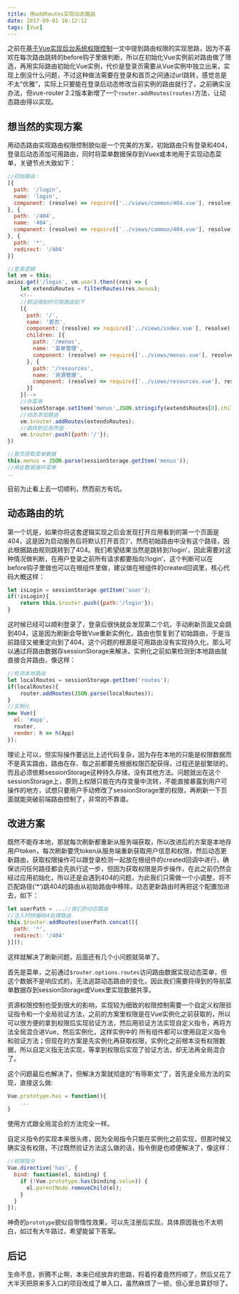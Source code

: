 ```yaml
---
title: 用addRoutes实现动态路由
date: 2017-09-01 16:12:12
tags: [Vue]
---
```


之前在[基于Vue实现后台系统权限控制](//refined-x.com/2017/08/29/%E5%9F%BA%E4%BA%8EVue%E5%AE%9E%E7%8E%B0%E5%90%8E%E5%8F%B0%E7%B3%BB%E7%BB%9F%E6%9D%83%E9%99%90%E6%8E%A7%E5%88%B6/)一文中提到路由权限的实现思路，因为不喜欢在每次路由跳转的before钩子里做判断，所以在初始化Vue实例前对路由做了筛选，再用实际路由初始化Vue实例，代价是登录页需要从Vue实例中独立出来，实现上倒没什么问题，不过这种做法需要在登录和首页之间通过url跳转，感觉总是不太”优雅”，实际上只要能在登录后动态修改当前实例的路由就行了，之前确实没办法，但vue-router 2.2版本新增了一个`router.addRoutes(routes)`方法，让动态路由得以实现。

<!-- more -->

## [](#想当然的实现方案 "想当然的实现方案")想当然的实现方案

用动态路由实现路由权限控制貌似是一个完美的方案，初始路由只有登录和404，登录后动态添加可用路由，同时将菜单数据保存到Vuex或本地用于实现动态菜单，关键节点大致如下：

```js
//初始路由：
[{
  path: '/login',
  name: 'login',
  component: (resolve) => require(['../views/common/404.vue'], resolve)
}, {
  path: '/404',
  name: '404',
  component: (resolve) => require(['../views/common/404.vue'], resolve)
}, {
  path: '*',
  redirect: '/404'
}]

//登录逻辑
let vm = this;
axios.get('/login', vm.user).then((res) => {
    let extendsRoutes = filterRoutes(res.menus); 
    <!--
    //假设得到的可用路由如下
    [{
      path: '/',
      name: '首页',
      component: (resolve) => require(['../views/index.vue'], resolve),
      children: [{
        path: '/menus',
        name: '菜单管理',
        component: (resolve) => require(['../views/menus.vue'], resolve)
      }, {
        path: '/resources',
        name: '资源管理',
        component: (resolve) => require(['../views/resources.vue'], resolve)
      }]
    }]-->
    //存菜单
    sessionStorage.setItem('menus',JSON.stringify(extendsRoutes[0].children));
    //动态添加路由
    vm.$router.addRoutes(extendsRoutes);
    //跳转到应用界面
    vm.$router.push({path:'/'});
})

//首页获取菜单数据
this.menus = JSON.parse(sessionStorage.getItem('menus')); 
//用此数据循环菜单
..
```

目前为止看上去一切顺利，然而前方有坑。

## [](#动态路由的坑 "动态路由的坑")动态路由的坑

第一个坑是，如果你将这套逻辑实现之后会发现打开应用看到的第一个页面是404，这是因为启动服务后将默认打开首页’/‘，然而初始路由中没有这个路径，因此根据路由规则跳转到了404。我们希望结果当然是跳转到’/login’，因此需要对这种情况做判断，在用户登录之前所有请求都要指向’/login’，这个判断可以在before钩子里做也可以在根组件里做，建议做在根组件的created回调里，核心代码大概这样：

```js
let isLogin = sessionStorage.getItem('user');
if(!isLogin){
    return this.$router.push({path:'/login'});
}
```

这时候已经可以顺利登录了，登录后很快就会发现第二个坑，手动刷新页面又会跳到404，这是因为刷新会导致Vue重新实例化，路由也恢复到了初始路由，于是当前路径又被重定向到了404，这个问题的根源是可用路由没有实现持久化，那么可以通过将路由数据存sessionStorage来解决，实例化之前如果检测到本地路由就直接合并路由，像这样：

```js
//检测本地路由
let localRoutes = sessionStorage.getItem('routes');
if(localRoutes){
    router.addRoutes(JSON.parse(localRoutes));
}
//实例化
new Vue({
  el: '#app',
  router,
  render: h => h(App)
});
```

理论上可以，但实际操作要远比上述代码复杂，因为存在本地的只能是权限数据而不是真实路由，路由在存、取之前都要先根据权限匹配获得，过程还是挺繁琐的，而且必须依赖sessionStorage这种持久存储，没有其他方法。问题就出在这个sessionStorage上，原则上权限只能在内存变量中流转，不能直接暴露到用户可操作的地方，试想只要用户手动修改了sessionStorage里的权限，再刷新一下页面就能突破前端路由控制了，非常的不靠谱。

## [](#改进方案 "改进方案")改进方案

既然不能存本地，那就每次刷新都重新从服务端获取，所以改进后的方案是本地存用户token，每次刷新要凭token从服务端重新获取用户信息和权限，然后动态更新路由，获取权限操作可以跟登录检测一起放在根组件的created回调中进行，确保访问任何路径都会先执行这一步，但因为获取权限是异步操作，在此之前仍然会经过应用初始化，所以还是会遇到404的问题，为此我们只需做一个小调整，将不匹配路径(‘\*’)跳404的路由从初始路由中移除，动态更新路由时再把这个配置加进去，如下：

```js
let userPath = ...//我们的动态路由
//注入时拼接404处理路由
this.$router.addRoutes(userPath.concat([{
  path: '*',
  redirect: '/404'
}]));
```

这样就解决了刷新问题，后面还有几个小问题就简单了。

首先是菜单，之前通过`$router.options.routes`访问路由数据实现动态菜单，但这个数据不是响应式的，无法追踪动态路由的变化，因此我们需要将得到的导航菜单数据存到sessionStorage或Vuex里实现数据共享。

资源权限控制也受到很大的影响，实现较为细致的权限控制需要一个自定义权限验证指令和一个全局验证方法，之前的方案里权限是在Vue实例化之前获取的，所以可以很方便的拿到权限后实现验证方法，然后用验证方法实现自定义指令，再将方法全局混合进Vue，然后实例化，这样实例中的 所有组件都可以使用自定义指令和验证方法；但现在的方案是先实例化再获取权限，实例化之前根本没有权限数据，所以自定义指无法实现，等拿到权限后实现了验证方法，却无法再全局混合了。

这个问题最后也解决了，但解决方案就彻底的”有辱斯文”了，首先是全局方法的实现，直接这么做:

```js
Vue.prototype.has = function(){
    ...
}
```

使用方式跟全局混合的方法完全一样。

自定义指令的实现本来很头疼，因为全局指令只能在实例化之前实现，但那时候又确实没有权限，不过既然验证方法这么做的话，指令倒是也顺便解决了，像这样：

```js
//权限指令
Vue.directive('has', {
  bind: function(el, binding) {
    if (!Vue.prototype.has(binding.value)) {
      el.parentNode.removeChild(el);
    }
  }
});
```

神奇的`prototype`貌似自带惰性效果，可以先注册后实现，具体原因我也不太明白，如过有大牛路过，希望能留下答案。

## [](#后记 "后记")后记

生命不息，折腾不止啊，本来已经放弃的思路，捋着捋着竟然捋顺了，然后又花了大半天把原来多入口的项目改成了单入口，虽然麻烦了一顿，但心里总算舒坦了。

